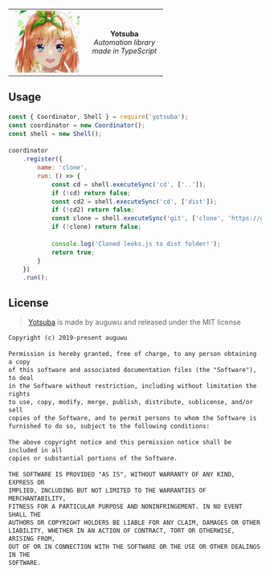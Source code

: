 <table style="width: 100%; border-style: none;"><tr>
<td style="width: 140px; text-align: center;"><img width="128px" src="./assets/Yotsuba.jpg" alt="Yotsuba">
</td>
<td style="width: 140px; text-align: center;">
<strong>Yotsuba</strong><br/>
<i>Automation library made in TypeScript</i>
</td>
</tr></table>

## Usage

```js
const { Coordinator, Shell } = require('yotsuba');
const coordinator = new Coordinator();
const shell = new Shell();

coordinator
    .register({
        name: 'clone',
        run: () => {
            const cd = shell.executeSync('cd', ['..']);
            if (!cd) return false;
            const cd2 = shell.executeSync('cd', ['dist']);
            if (!cd2) return false;
            const clone = shell.executeSync('git', ['clone', 'https://github.com/ohlookitsderpy/leeks.js']);
            if (!clone) return false;

            console.log('Cloned leeks.js to dist folder!');
            return true;
        }
    })
    .run();
```

## License

> [Yotsuba](https://github.com/auguwu/yotsuba) is made by auguwu and released under the MIT license

```
Copyright (c) 2019-present auguwu

Permission is hereby granted, free of charge, to any person obtaining a copy
of this software and associated documentation files (the "Software"), to deal
in the Software without restriction, including without limitation the rights
to use, copy, modify, merge, publish, distribute, sublicense, and/or sell
copies of the Software, and to permit persons to whom the Software is
furnished to do so, subject to the following conditions:

The above copyright notice and this permission notice shall be included in all
copies or substantial portions of the Software.

THE SOFTWARE IS PROVIDED "AS IS", WITHOUT WARRANTY OF ANY KIND, EXPRESS OR
IMPLIED, INCLUDING BUT NOT LIMITED TO THE WARRANTIES OF MERCHANTABILITY,
FITNESS FOR A PARTICULAR PURPOSE AND NONINFRINGEMENT. IN NO EVENT SHALL THE
AUTHORS OR COPYRIGHT HOLDERS BE LIABLE FOR ANY CLAIM, DAMAGES OR OTHER
LIABILITY, WHETHER IN AN ACTION OF CONTRACT, TORT OR OTHERWISE, ARISING FROM,
OUT OF OR IN CONNECTION WITH THE SOFTWARE OR THE USE OR OTHER DEALINGS IN THE
SOFTWARE.
```